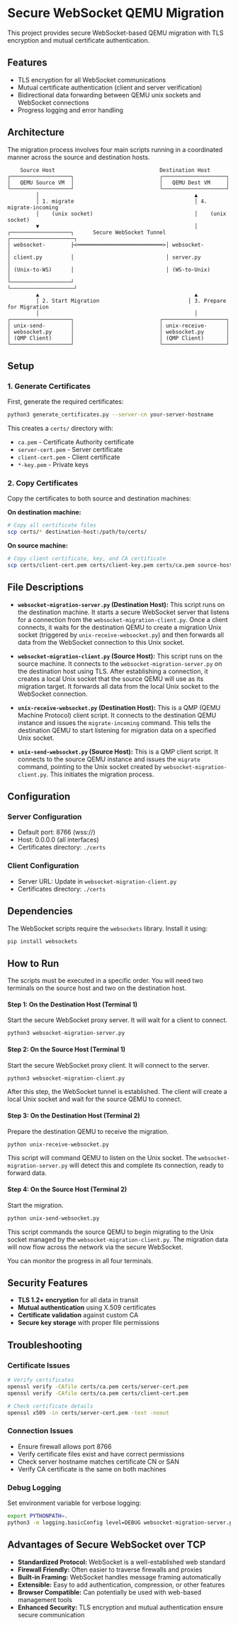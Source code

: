 # Secure WebSocket QEMU Migration

This project provides secure WebSocket-based QEMU migration with TLS encryption and mutual certificate authentication.

## Features

- TLS encryption for all WebSocket communications
- Mutual certificate authentication (client and server verification)
- Bidirectional data forwarding between QEMU unix sockets and WebSocket connections
- Progress logging and error handling

## Architecture

The migration process involves four main scripts running in a coordinated manner across the source and destination hosts.

```
    Source Host                                 Destination Host
┌───────────────────┐                           ┌────────────────────┐
│   QEMU Source VM  │                           │   QEMU Dest VM     │
└───────────────────┘                           └────────────────────┘
         │                                                 ▲
         │ 1. migrate                                      │ 4. migrate-incoming
         │    (unix socket)                                │    (unix socket)
         ▼                                                 │
┌───────────────────┐      Secure WebSocket Tunnel ┌────────────────────┐
│ websocket-        ├<═══════════════════════════>│ websocket-         │
│ client.py         │                             │ server.py          │
│ (Unix-to-WS)      │                             │ (WS-to-Unix)       │
└───────────────────┘                             └────────────────────┘
         ▲                                                 ▲
         │ 2. Start Migration                            │ 3. Prepare for Migration
         │                                                 │
┌───────────────────┐                           ┌────────────────────┐
│ unix-send-        │                           │ unix-receive-      │
│ websocket.py      │                           │ websocket.py       │
│ (QMP Client)      │                           │ (QMP Client)       │
└───────────────────┘                           └────────────────────┘
```

## Setup

### 1. Generate Certificates

First, generate the required certificates:

```bash
python3 generate_certificates.py --server-cn your-server-hostname
```

This creates a `certs/` directory with:
- `ca.pem` - Certificate Authority certificate
- `server-cert.pem` - Server certificate
- `client-cert.pem` - Client certificate
- `*-key.pem` - Private keys

### 2. Copy Certificates

Copy the certificates to both source and destination machines:

**On destination machine:**
```bash
# Copy all certificate files
scp certs/* destination-host:/path/to/certs/
```

**On source machine:**
```bash
# Copy client certificate, key, and CA certificate
scp certs/client-cert.pem certs/client-key.pem certs/ca.pem source-host:/path/to/certs/
```

## File Descriptions

*   **`websocket-migration-server.py` (Destination Host):** This script runs on the destination machine. It starts a secure WebSocket server that listens for a connection from the `websocket-migration-client.py`. Once a client connects, it waits for the destination QEMU to create a migration Unix socket (triggered by `unix-receive-websocket.py`) and then forwards all data from the WebSocket connection to this Unix socket.

*   **`websocket-migration-client.py` (Source Host):** This script runs on the source machine. It connects to the `websocket-migration-server.py` on the destination host using TLS. After establishing a connection, it creates a local Unix socket that the source QEMU will use as its migration target. It forwards all data from the local Unix socket to the WebSocket connection.

*   **`unix-receive-websocket.py` (Destination Host):** This is a QMP (QEMU Machine Protocol) client script. It connects to the destination QEMU instance and issues the `migrate-incoming` command. This tells the destination QEMU to start listening for migration data on a specified Unix socket.

*   **`unix-send-websocket.py` (Source Host):** This is a QMP client script. It connects to the source QEMU instance and issues the `migrate` command, pointing to the Unix socket created by `websocket-migration-client.py`. This initiates the migration process.

## Configuration

### Server Configuration
- Default port: 8766 (wss://)
- Host: 0.0.0.0 (all interfaces)
- Certificates directory: `./certs`

### Client Configuration
- Server URL: Update in `websocket-migration-client.py`
- Certificates directory: `./certs`

## Dependencies

The WebSocket scripts require the `websockets` library. Install it using:

```bash
pip install websockets
```

## How to Run

The scripts must be executed in a specific order. You will need two terminals on the source host and two on the destination host.

#### Step 1: On the **Destination Host** (Terminal 1)
Start the secure WebSocket proxy server. It will wait for a client to connect.
```bash
python3 websocket-migration-server.py
```

#### Step 2: On the **Source Host** (Terminal 1)
Start the secure WebSocket proxy client. It will connect to the server.
```bash
python3 websocket-migration-client.py
```
After this step, the WebSocket tunnel is established. The client will create a local Unix socket and wait for the source QEMU to connect.

#### Step 3: On the **Destination Host** (Terminal 2)
Prepare the destination QEMU to receive the migration.
```bash
python unix-receive-websocket.py
```
This script will command QEMU to listen on the Unix socket. The `websocket-migration-server.py` will detect this and complete its connection, ready to forward data.

#### Step 4: On the **Source Host** (Terminal 2)
Start the migration.
```bash
python unix-send-websocket.py
```
This script commands the source QEMU to begin migrating to the Unix socket managed by the `websocket-migration-client.py`. The migration data will now flow across the network via the secure WebSocket.

You can monitor the progress in all four terminals.

## Security Features

- **TLS 1.2+ encryption** for all data in transit
- **Mutual authentication** using X.509 certificates
- **Certificate validation** against custom CA
- **Secure key storage** with proper file permissions

## Troubleshooting

### Certificate Issues
```bash
# Verify certificates
openssl verify -CAfile certs/ca.pem certs/server-cert.pem
openssl verify -CAfile certs/ca.pem certs/client-cert.pem

# Check certificate details
openssl x509 -in certs/server-cert.pem -text -noout
```

### Connection Issues
- Ensure firewall allows port 8766
- Verify certificate files exist and have correct permissions
- Check server hostname matches certificate CN or SAN
- Verify CA certificate is the same on both machines

### Debug Logging
Set environment variable for verbose logging:
```bash
export PYTHONPATH=.
python3 -m logging.basicConfig level=DEBUG websocket-migration-server.py
```

## Advantages of Secure WebSocket over TCP

- **Standardized Protocol:** WebSocket is a well-established web standard
- **Firewall Friendly:** Often easier to traverse firewalls and proxies
- **Built-in Framing:** WebSocket handles message framing automatically
- **Extensible:** Easy to add authentication, compression, or other features
- **Browser Compatible:** Can potentially be used with web-based management tools
- **Enhanced Security:** TLS encryption and mutual authentication ensure secure communication
